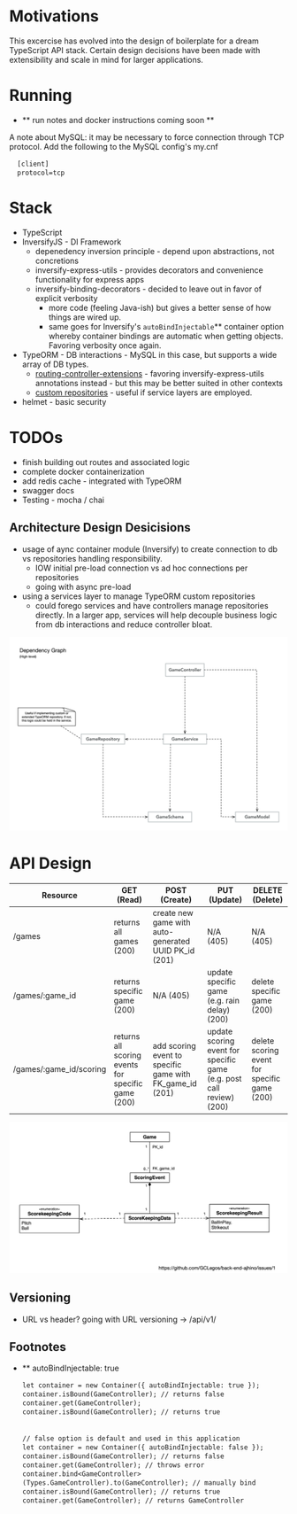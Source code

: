 # Motivations

This excercise has evolved into the design of boilerplate for a dream TypeScript API stack.
Certain design decisions have been made with extensibility and scale in mind for larger applications.

# Running

* ** run notes and docker instructions coming soon **

A note about MySQL: it may be necessary to force connection through TCP protocol. Add the following to the MySQL config's my.cnf

      [client]
      protocol=tcp

# Stack

* TypeScript
* InversifyJS - DI Framework
  * depenedency inversion principle - depend upon abstractions, not concretions
  * inversify-express-utils - provides decorators and convenience functionality for express apps
  * inversify-binding-decorators - decided to leave out in favor of explicit verbosity
    * more code (feeling Java-ish) but gives a better sense of how things are wired up.
    * same goes for Inversify's `autoBindInjectable`** container option whereby container bindings are automatic when getting objects. Favoring verbosity once again.
* TypeORM - DB interactions - MySQL in this case, but supports a wide array of DB types.
  * [routing-controller-extensions](https://github.com/typeorm/typeorm-routing-controllers-extensions) - favoring inversify-express-utils annotations instead - but this may be better suited in other contexts
  * [custom repositories](http://typeorm.io/#/custom-repository) - useful if service layers are employed.
* helmet - basic security

# TODOs
* finish building out routes and associated logic
* complete docker containerization
* add redis cache - integrated with TypeORM
* swagger docs
* Testing - mocha / chai

## Architecture Design Desicisions
* usage of aync container module (Inversify) to create connection to db vs repositories handling responsibility.
  * IOW initial pre-load connection vs ad hoc connections per repositories
  * going with async pre-load
* using a services layer to manage TypeORM custom repositories
  * could forego services and have controllers manage repositories directly. In a larger app, services will help decouple business logic from db interactions and reduce controller bloat.

![API Dependency Graph](./diagrams/API_Design.gif)

# API Design

| Resource | GET (Read) | POST (Create) | PUT (Update) | DELETE (Delete) |
| --- | --- | --- | --- | --- |
| /games | returns all games (200) | create new game with auto-generated UUID PK_id (201)| N/A (405) | N/A (405) | 
| /games/:game_id | returns specific game (200) | N/A (405) | update specific game (e.g. rain delay) (200) | delete specific game (200) | 
| /games/:game_id/scoring | returns all scoring events for specific game (200) | add scoring event to specific game with FK_game_id (201) | update scoring event for specific game (e.g. post call review) (200) | delete scoring event for specific game (200) |

![DB High-level Design](./Diagrams/DB_Design.gif)


## Versioning

* URL vs header? going with URL versioning -> /api/v1/


## Footnotes

* ** autoBindInjectable: true

      let container = new Container({ autoBindInjectable: true });
      container.isBound(GameController); // returns false
      container.get(GameController);
      container.isBound(GameController); // returns true


      // false option is default and used in this application
      let container = new Container({ autoBindInjectable: false });
      container.isBound(GameController); // returns false
      container.get(GameController); // throws error
      container.bind<GameController>(Types.GameController).to(GameController); // manually bind
      container.isBound(GameController); // returns true
      container.get(GameController); // returns GameController

